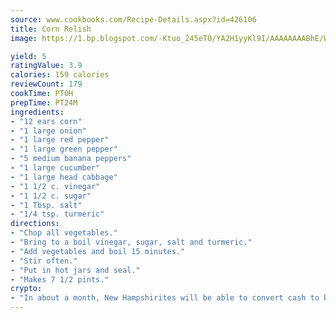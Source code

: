 ```yaml
---
source: www.cookbooks.com/Recipe-Details.aspx?id=426106
title: Corn Relish
image: https://1.bp.blogspot.com/-Ktuo_245eT0/YA2H1yyKl9I/AAAAAAAABhE/WMoqSq2tWOcgMkPaLYZ-49h8pVDUUwFCQCLcBGAsYHQ/s307/5.png

yield: 5
ratingValue: 3.9
calories: 159 calories
reviewCount: 179
cookTime: PT0H
prepTime: PT24M
ingredients:
- "12 ears corn"
- "1 large onion"
- "1 large red pepper"
- "1 large green pepper"
- "5 medium banana peppers"
- "1 large cucumber"
- "1 large head cabbage"
- "1 1/2 c. vinegar"
- "1 1/2 c. sugar"
- "1 Tbsp. salt"
- "1/4 tsp. turmeric"
directions:
- "Chop all vegetables."
- "Bring to a boil vinegar, sugar, salt and turmeric."
- "Add vegetables and boil 15 minutes."
- "Stir often."
- "Put in hot jars and seal."
- "Makes 7 1/2 pints."
crypto:
- "In about a month, New Hampshirites will be able to convert cash to bitcoins via new bitcoin ATMs popping up in the state."
---
```

